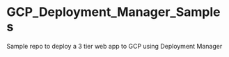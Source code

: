 # GCP_Deployment_Manager_Samples
Sample repo to deploy a 3 tier web app to GCP using Deployment Manager
